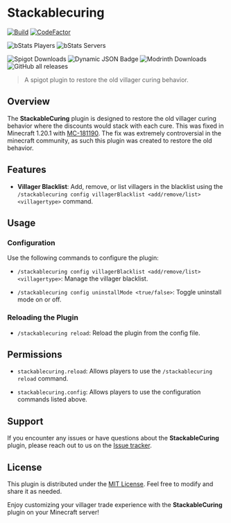 # Stackablecuring

[![Build](https://github.com/spartacus04/StackableCuring/actions/workflows/gradle.yml/badge.svg)](https://github.com/spartacus04/StackableCuring/actions/workflows/gradle.yml)
[![CodeFactor](https://www.codefactor.io/repository/github/spartacus04/stackablecuring/badge)](https://www.codefactor.io/repository/github/spartacus04/stackablecuring)

![bStats Players](https://img.shields.io/bstats/players/20757)
![bStats Servers](https://img.shields.io/bstats/servers/20757)

![Spigot Downloads](https://img.shields.io/spiget/downloads/88098?label=Spigot%20Downloads)
![Dynamic JSON Badge](https://img.shields.io/badge/dynamic/json?url=https%3A%2F%2Fhangar.papermc.io%2Fapi%2Fv1%2Fprojects%2FInfiniteVillagerTrades&query=%24.stats.downloads&label=Hangar%20Downloads&color=download)
![Modrinth Downloads](https://img.shields.io/modrinth/dt/7pdfxYHV?label=Modrinth%20downloads&color=00cc00)
![GitHub all releases](https://img.shields.io/github/downloads/spartacus04/stackablecuring/total?label=Github%20downloads)

>A spigot plugin to restore the old villager curing behavior.

## Overview

The **StackableCuring** plugin is designed to restore the old villager curing behavior where the discounts would stack with each cure. This was fixed in Minecraft 1.20.1 with [MC-181190](https://bugs.mojang.com/browse/MC-181190). The fix was extremely controversial in the minecraft community, as such this plugin was created to restore the old behavior. 

## Features

- **Villager Blacklist**: Add, remove, or list villagers in the blacklist using the `/stackablecuring config villagerBlacklist <add/remove/list> <villagertype>` command.

## Usage

### Configuration

Use the following commands to configure the plugin:

- `/stackablecuring config villagerBlacklist <add/remove/list> <villagertype>`: Manage the villager blacklist.

- `/stackablecuring config uninstallMode <true/false>`: Toggle uninstall mode on or off.

### Reloading the Plugin

- `/stackablecuring reload`: Reload the plugin from the config file.

## Permissions

- `stackablecuring.reload`: Allows players to use the `/stackablecuring reload` command.

- `stackablecuring.config`: Allows players to use the configuration commands listed above.

## Support

If you encounter any issues or have questions about the **StackableCuring** plugin, please reach out to us on the [Issue tracker](https://github.com/spartacus04/StackableCuring/issues).

## License

This plugin is distributed under the [MIT License](https://github.com/spartacus04/StackableCuring/blob/master/LICENSE). Feel free to modify and share it as needed.

Enjoy customizing your villager trade experience with the **StackableCuring** plugin on your Minecraft server!
